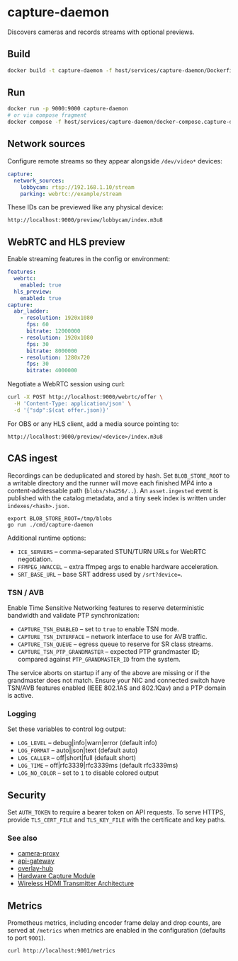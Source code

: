 # capture-daemon

Discovers cameras and records streams with optional previews.

## Build
```bash
docker build -t capture-daemon -f host/services/capture-daemon/Dockerfile .
```

## Run
```bash
docker run -p 9000:9000 capture-daemon
# or via compose fragment
docker compose -f host/services/capture-daemon/docker-compose.capture-daemon.yaml --profile capture-daemon up
```


## Network sources

Configure remote streams so they appear alongside `/dev/video*` devices:

```yaml
capture:
  network_sources:
    lobbycam: rtsp://192.168.1.10/stream
    parking: webrtc://example/stream
```

These IDs can be previewed like any physical device:

```
http://localhost:9000/preview/lobbycam/index.m3u8
```


## WebRTC and HLS preview

Enable streaming features in the config or environment:

```yaml
features:
  webrtc:
    enabled: true
  hls_preview:
    enabled: true
capture:
  abr_ladder:
    - resolution: 1920x1080
      fps: 60
      bitrate: 12000000
    - resolution: 1920x1080
      fps: 30
      bitrate: 8000000
    - resolution: 1280x720
      fps: 30
      bitrate: 4000000
```

Negotiate a WebRTC session using curl:

```bash
curl -X POST http://localhost:9000/webrtc/offer \
  -H 'Content-Type: application/json' \
  -d '{"sdp":$(cat offer.json)}'
```

For OBS or any HLS client, add a media source pointing to:

```
http://localhost:9000/preview/<device>/index.m3u8
```

## CAS ingest

Recordings can be deduplicated and stored by hash. Set `BLOB_STORE_ROOT` to a
writable directory and the runner will move each finished MP4 into a
content‑addressable path (`blobs/sha256/..`). An `asset.ingested` event is
published with the catalog metadata, and a tiny seek index is written under
`indexes/<hash>.json`.

```
export BLOB_STORE_ROOT=/tmp/blobs
go run ./cmd/capture-daemon
```

Additional runtime options:

- `ICE_SERVERS` – comma-separated STUN/TURN URLs for WebRTC negotiation.
- `FFMPEG_HWACCEL` – extra ffmpeg args to enable hardware acceleration.
- `SRT_BASE_URL` – base SRT address used by `/srt?device=`.

### TSN / AVB

Enable Time Sensitive Networking features to reserve deterministic bandwidth
and validate PTP synchronization:

- `CAPTURE_TSN_ENABLED` – set to `true` to enable TSN mode.
- `CAPTURE_TSN_INTERFACE` – network interface to use for AVB traffic.
- `CAPTURE_TSN_QUEUE` – egress queue to reserve for SR class streams.
- `CAPTURE_TSN_PTP_GRANDMASTER` – expected PTP grandmaster ID; compared against
  `PTP_GRANDMASTER_ID` from the system.

The service aborts on startup if any of the above are missing or if the
grandmaster does not match. Ensure your NIC and connected switch have TSN/AVB
features enabled (IEEE 802.1AS and 802.1Qav) and a PTP domain is active.

### Logging

Set these variables to control log output:

- `LOG_LEVEL` – debug|info|warn|error (default info)
- `LOG_FORMAT` – auto|json|text (default auto)
- `LOG_CALLER` – off|short|full (default short)
- `LOG_TIME` – off|rfc3339|rfc3339ms (default rfc3339ms)
- `LOG_NO_COLOR` – set to `1` to disable colored output

## Security

Set `AUTH_TOKEN` to require a bearer token on API requests. To serve HTTPS, provide `TLS_CERT_FILE` and `TLS_KEY_FILE` with the certificate and key paths.



### See also
- [camera-proxy](../camera-proxy/README.md)
- [api-gateway](../api-gateway/README.md)
- [overlay-hub](../overlay-hub/README.md)
- [Hardware Capture Module](../../../video/modules/hwcapture/README.md)
- [Wireless HDMI Transmitter Architecture](../../../docs/TECHNICAL/wireless-hdmi/transmitter-architecture.md)

## Metrics

Prometheus metrics, including encoder frame delay and drop counts, are served at `/metrics` when metrics are enabled in the configuration (defaults to port `9001`).

```bash
curl http://localhost:9001/metrics
```



